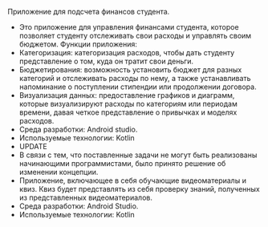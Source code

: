 Приложение для подсчета финансов студента.
-	Это приложение для управления финансами студента, которое позволяет студенту отслеживать свои расходы и управлять своим бюджетом. Функции приложения:
-	Категоризация: категоризация расходов, чтобы дать студенту представление о том, куда он тратит свои деньги.
-	Бюджетирования: возможность установить бюджет для разных категорий и отслеживать расходы по нему, а также устанавливать напоминание о поступлении стипендии или продолжении договора.
-	Визуализация данных: предоставление графиков и диаграмм, которые визуализируют расходы по категориям или периодам времени, давая четкое представление о привычках и моделях расходов.
-	Среда разработки: Android studio.
-	Используемые технологии: Kotlin
-	UPDATE
-	В связи с тем, что поставленные задачи не могут быть реализованы начинающими программистами, было принято решение об изменении концепции.
-	Приложение, включающее в себя обучающие видеоматериалы и квиз. Квиз будет представлять из себя проверку знаний, полученных из представленных видеоматериалов.
-	Среда разработки: Android Studio.
-	Используемые технологии: Kotlin


